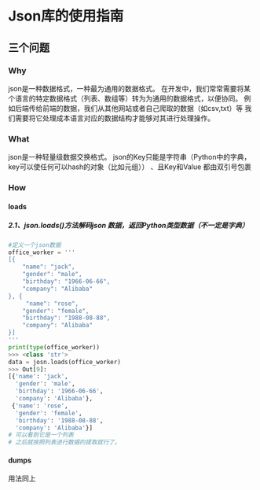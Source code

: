# Json库的使用指南
## 三个问题
### Why
json是一种数据格式，一种最为通用的数据格式。
在开发中，我们常常需要将某个语言的特定数据格式（列表、数组等）转为为通用的数据格式，以便协同。
例如后端传给前端的数据，我们从其他网站或者自己爬取的数据（如csv,txt）等
我们需要将它处理成本语言对应的数据结构才能够对其进行处理操作。
### What
json是一种轻量级数据交换格式。
json的Key只能是字符串（Python中的字典，key可以使任何可以hash的对象（比如元组））
、且Key和Value 都由双引号包裹
### How
#### loads
##### 2.1、json.loads()方法解码json 数据，返回Python类型数据（不一定是字典）
```python
#定义一个json数据
office_worker = '''
[{
    "name": "jack",
    "gender": "male",
    "birthday": "1966-06-66",
	"company": "Alibaba"
}, {
     "name": "rose",
    "gender": "female",
    "birthday": "1988-08-88",
	"company": "Alibaba"
}]
'''
print(type(office_worker))
>>> <class 'str'>
data = josn.loads(office_worker)
>>> Out[9]:
[{'name': 'jack',
  'gender': 'male',
  'birthday': '1966-06-66',
  'company': 'Alibaba'},
 {'name': 'rose',
  'gender': 'female',
  'birthday': '1988-08-88',
  'company': 'Alibaba'}]
# 可以看到它是一个列表
# 之后就按照列表进行数据的提取就行了。
```

#### dumps
用法同上